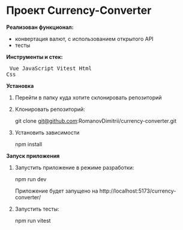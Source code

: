 # Проект Currency-Converter

**Реализован функционал:**

- конвертация валют, с использованием открытого API
- тесты

**Инструменты и стек:** <pre> Vue JavaScript Vitest Html Css </pre>

**Установка**

1. Перейти в папку куда хотите склонировать репозиторий

2. Клонировать репозиторий:

   git clone git@github.com:RomanovDimitrii/currency-converter.git

3. Установить зависимости

   npm install

**Запуск приложения**

1. Запустить приложение в режиме разработки:

   npm run dev

   Приложение будет запущено на http://localhost:5173/currency-converter/

2. Запустить тесты:

   npm run vitest
